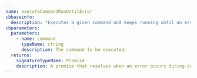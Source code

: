 ```yaml
---
name: executeCommandRunUntilError
cbbaseinfo:
  description: "Executes a given command and keeps running until an error occurs.\r\nListens for messages from the WebSocket and resolves the promise when an error is encountered."
cbparameters:
  parameters:
    - name: command
      typeName: string
      description: The command to be executed.
  returns:
    signatureTypeName: Promise
    description: A promise that resolves when an error occurs during command execution.
---
```

<CBBaseInfo/> 
 <CBParameters/>